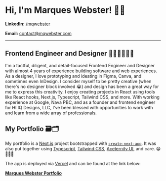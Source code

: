 # Hi, I'm Marques Webster! 👋🏽
  **LinkedIn:** [/mqwebster](https://www.linkedin.com/in/mqwebster/)
  
  **Email:** [contact@mqwebster.com](mailto:contact@mqwebster.com)

---

## Frontend Engineer and Designer 👨🏽‍💻👨🏽‍🎨
I'm a tactful, diligent, and detail-focused Frontend Engineer and Designer with almost 4 years of experience building software and web experiences. As a designer, I love prototyping and ideating in Figma, Canva, and sometimes even InDesign. I consider myself to be pretty creative (when there's no designer block involved 😭) and design has been a great way for me to express this creativity. I enjoy creating projects in React using tools like React hooks, Next.js, Typescript, Tailwind CSS, and more. With working experience at Google, Nava PBC, and as a founder and frontend engineer for HI IQ Designs, LLC, I've been blessed with opportunities to work with and learn from a wide array of professionals.

## My Portfolio 🗃️🗂️
My portfolio is a [Next.js](https://nextjs.org/) project bootstrapped with [`create-next-app`](https://github.com/vercel/next.js/tree/canary/packages/create-next-app). It was also put together using [Typescript](https://www.typescriptlang.org/), [Tailwind CSS](https://tailwindcss.com/), [Aceternity UI](https://ui.aceternity.com/), and care. 😁👨🏽‍💻

The app is deployed via [Vercel](https://vercel.com/) and can be found at the link below:

**[Marques Webster Portfolio](https://mqwebster.com/)**
